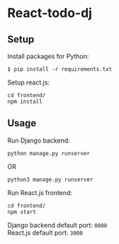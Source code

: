 # React-todo-dj

## Setup
Install packages for Python:
```
$ pip install -r requirements.txt
```

Setup react.js:
```
cd frontend/
npm install
```

## Usage

Run Django backend:
```
python manage.py runserver
```
OR
```
python3 manage.py runserver
```

Run React.js frontend:
```
cd frontend/
npm start
```

Django backend default port: `8000`\
React.js default port: `3000`